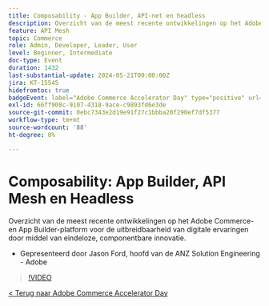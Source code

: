 ```yaml
---
title: Composability - App Builder, API-net en headless
description: Overzicht van de meest recente ontwikkelingen op het Adobe Commerce- en App Builder-platform voor de uitbreidbaarheid van digitale ervaringen door middel van eindeloze, componentbare innovatie. Gepresenteerd door Jason Ford, hoofd van de ANZ Solution Engineering - Adobe
feature: API Mesh
topic: Commerce
role: Admin, Developer, Leader, User
level: Beginner, Intermediate
doc-type: Event
duration: 1432
last-substantial-update: 2024-05-21T00:00:00Z
jira: KT-15545
hidefromtoc: true
badgeEvent: label="Adobe Commerce Accelerator Day" type="positive" url="https://experienceleague.adobe.com/en/docs/events/apac-commerce-recordings/2024/overview"
exl-id: 66ff908c-9107-4318-9ace-c9893fd6e3de
source-git-commit: 0ebc7343e2d19e91f27c1bbba20f290ef7df5377
workflow-type: tm+mt
source-wordcount: '88'
ht-degree: 0%

---
```


# Composability: App Builder, API Mesh en Headless

Overzicht van de meest recente ontwikkelingen op het Adobe Commerce- en App Builder-platform voor de uitbreidbaarheid van digitale ervaringen door middel van eindeloze, componentbare innovatie.

+ Gepresenteerd door Jason Ford, hoofd van de ANZ Solution Engineering - Adobe

>[!VIDEO](https://video.tv.adobe.com/v/3429272/?learn=on)

[&lt; Terug naar Adobe Commerce Accelerator Day](./overview.md)
